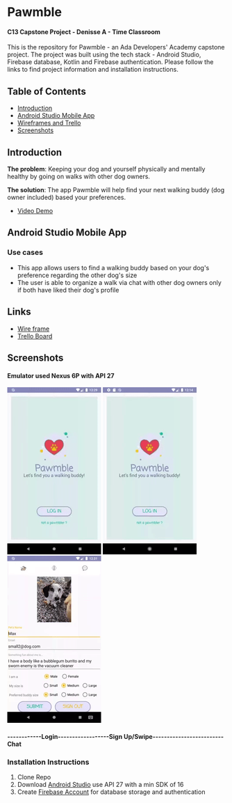 # Pawmble

#### C13 Capstone Project - Denisse A - Time Classroom

This is the repository for Pawmble - an Ada Developers' Academy capstone project. The project was built using the tech stack - Android Studio, Firebase database, Kotlin and Firebase authentication. Please follow the links to find project information and installation instructions.


## Table of Contents
* [Introduction](#introduction)
* [Android Studio Mobile App](#android-studio-mobile-app)
* [Wireframes and Trello](#links)
* [Screenshots](#screenshots)

## Introduction

**The problem**: Keeping your dog and yourself physically and mentally healthy by going on walks with other dog owners.

**The solution**: The app Pawmble will help find your next walking buddy (dog owner included) based your preferences.
  * [Video Demo](https://www.youtube.com/watch?v=UhsWZCaycJc&feature=youtu.be)

## Android Studio Mobile App

### Use cases
* This app allows users to find a walking buddy based on your dog's preference regarding the other dog's size
* The user is able to organize a walk via chat with other dog owners only if both have liked their dog's profile

## Links
* [Wire frame](https://docs.google.com/presentation/d/1pAzuexPu6B2rhK_sQ3a6et7K8SsEXZc_v6DU3uvi7Wg/edit?usp=sharing)
* [Trello Board](https://trello.com/b/AnDLvDsb/capstone)

## Screenshots
#### Emulator used Nexus 6P with API 27
![SignIn](./images/login.gif)  ![SignUp](./images/signup.gif)  ![Chat](./images/chat.gif) 
#### ------------Login------------------Sign Up/Swipe-------------------------Chat

### Installation Instructions
1. Clone Repo
2. Download [Android Studio](https://developer.android.com/studio?hl=es) use API 27 with a min SDK of 16
3. Create [Firebase Account](https://firebase.google.com/) for database storage and authentication






